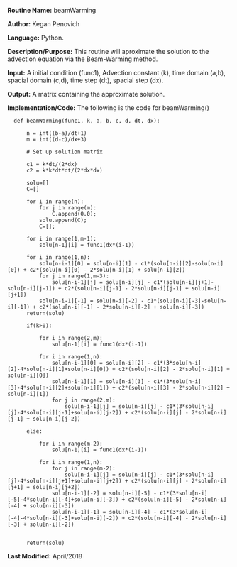 **Routine Name:**           beamWarming

**Author:** Kegan Penovich

**Language:** Python.

**Description/Purpose:** This routine will aproximate the solution to the advection equation via the Beam-Warming method.

**Input:** A initial condition (func1), Advection constant (k), time domain (a,b), spacial domain (c,d), time step (dt), spacial step (dx).

**Output:** A matrix containing the approximate solution. 

**Implementation/Code:** The following is the code for beamWarming()

      def beamWarming(func1, k, a, b, c, d, dt, dx):

          n = int((b-a)/dt+1)
          m = int((d-c)/dx+3)

          # Set up solution matrix

          c1 = k*dt/(2*dx)
          c2 = k*k*dt*dt/(2*dx*dx)

          solu=[]
          C=[]

          for i in range(n):
              for j in range(m):
                  C.append(0.0);
              solu.append(C);    
              C=[];

          for i in range(1,m-1):
              solu[n-1][i] = func1(dx*(i-1))

          for i in range(1,n):
              solu[n-i-1][0] = solu[n-i][1] - c1*(solu[n-i][2]-solu[n-i][0]) + c2*(solu[n-i][0] - 2*solu[n-i][1] + solu[n-i][2])
              for j in range(1,m-3):
                  solu[n-i-1][j] = solu[n-i][j] - c1*(solu[n-i][j+1]-solu[n-i][j-1]) + c2*(solu[n-i][j-1] - 2*solu[n-i][j-1] + solu[n-i][j+1])                 
              solu[n-i-1][-1] = solu[n-i][-2] - c1*(solu[n-i][-3]-solu[n-i][-1]) + c2*(solu[n-i][-1] - 2*solu[n-i][-2] + solu[n-i][-3])
          return(solu)

          if(k>0):

              for i in range(2,m):
                  solu[n-1][i] = func1(dx*(i-1))

              for i in range(1,n):
                  solu[n-i-1][0] = solu[n-i][2] - c1*(3*solu[n-i][2]-4*solu[n-i][1]+solu[n-i][0]) + c2*(solu[n-i][2] - 2*solu[n-i][1] + solu[n-i][0])
                  solu[n-i-1][1] = solu[n-i][3] - c1*(3*solu[n-i][3]-4*solu[n-i][2]+solu[n-i][1]) + c2*(solu[n-i][3] - 2*solu[n-i][2] + solu[n-i][1])
                  for j in range(2,m):
                      solu[n-i-1][j] = solu[n-i][j] - c1*(3*solu[n-i][j]-4*solu[n-i][j-1]+solu[n-i][j-2]) + c2*(solu[n-i][j] - 2*solu[n-i][j-1] + solu[n-i][j-2])  

          else:

              for i in range(m-2):
                  solu[n-1][i] = func1(dx*(i-1))

              for i in range(1,n):
                  for j in range(m-2):
                      solu[n-i-1][j] = solu[n-i][j] - c1*(3*solu[n-i][j]-4*solu[n-i][j+1]+solu[n-i][j+2]) + c2*(solu[n-i][j] - 2*solu[n-i][j+1] + solu[n-i][j+2])
                  solu[n-i-1][-2] = solu[n-i][-5] - c1*(3*solu[n-i][-5]-4*solu[n-i][-4]+solu[n-i][-3]) + c2*(solu[n-i][-5] - 2*solu[n-i][-4] + solu[n-i][-3])
                  solu[n-i-1][-1] = solu[n-i][-4] - c1*(3*solu[n-i][-4]-4*solu[n-i][-3]+solu[n-i][-2]) + c2*(solu[n-i][-4] - 2*solu[n-i][-3] + solu[n-i][-2])


          return(solu)      

**Last Modified:** April/2018
